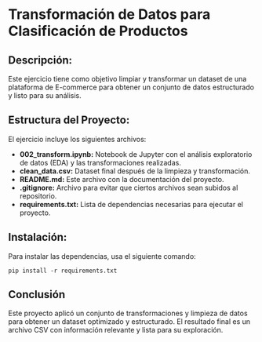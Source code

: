 # Transformación de Datos para Clasificación de Productos

## Descripción:

Este ejercicio tiene como objetivo limpiar y transformar un dataset de una plataforma de E-commerce para obtener un conjunto de datos estructurado y listo para su análisis.

## Estructura del Proyecto:

El ejercicio incluye los siguientes archivos:
* **002_transform.ipynb:** Notebook de Jupyter con el análisis exploratorio de datos (EDA) y las transformaciones realizadas.
* **clean_data.csv:** Dataset final después de la limpieza y transformación.
* **README.md:** Este archivo con la documentación del proyecto.
* **.gitignore:** Archivo para evitar que ciertos archivos sean subidos al repositorio.
* **requirements.txt:** Lista de dependencias necesarias para ejecutar el proyecto.

## Instalación:

Para instalar las dependencias, usa el siguiente comando:

```
pip install -r requirements.txt
```

## Conclusión

Este proyecto aplicó un conjunto de transformaciones y limpieza de datos para obtener un dataset optimizado y estructurado. El resultado final es un archivo CSV con información relevante y lista para su exploración.
